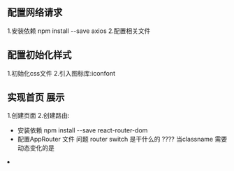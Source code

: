 ## 配置网络请求
1.安装依赖 npm install  --save axios
2.配置相关文件

## 配置初始化样式
1.初始化css文件
2.引入图标库:iconfont

## 实现首页 展示
1.创建页面
2.创建路由:
- 安装依赖 npm install --save react-router-dom 
- 配置AppRouter 文件    问题 router switch 是干什么的 ????
当classname 需要动态变化的是


<li key={index} className={classnames({ 'selected': currentIndex === index })} ></li>